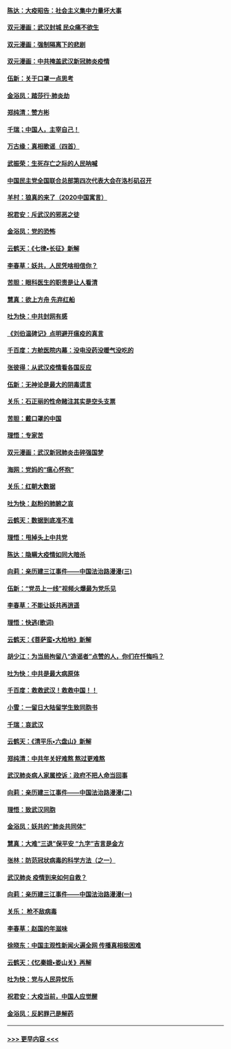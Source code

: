 #### [陈达：大疫昭告：社会主义集中力量坏大事](../pages/nsc993/n11859419.md?t=02111811) 
#### [双元漫画：武汉封城 民众痛不欲生](../pages/nsc993/n11859287.md?t=02111811) 
#### [双元漫画：强制隔离下的悲剧](../pages/nsc993/n11859244.md?t=02111811) 
#### [双元漫画：中共掩盖武汉新冠肺炎疫情](../pages/nsc993/n11858249.md?t=02111811) 
#### [伍新：关于口罩一点思考](../pages/nsc993/n11859195.md?t=02111811) 
#### [金浴凤：踏莎行‧肺炎劫](../pages/nsc993/n11858227.md?t=02111811) 
#### [郑纯清：赞方彬](../pages/nsc993/n11856803.md?t=02111811) 
#### [千瑞；中国人，主宰自己！](../pages/nsc993/n11856793.md?t=02111811) 
#### [万古缘：真相歌谣（四首）](../pages/nsc993/n11856263.md?t=02111811) 
#### [武振荣：生死存亡之际的人民呐喊](../pages/nsc993/n11856256.md?t=02111811) 
#### [中国民主党全国联合总部第四次代表大会在洛杉矶召开](../pages/nsc993/n11856344.md?t=02111811) 
#### [羊村：狼真的来了（2020中国寓言）](../pages/nsc993/n11856229.md?t=02111811) 
#### [祝君安：斥武汉的邪恶之徒](../pages/nsc993/n11855861.md?t=02111811) 
#### [金浴凤：党的恐怖](../pages/nsc993/n11855849.md?t=02111811) 
#### [云鹤天：《七律▪长征》新解](../pages/nsc993/n11855479.md?t=02111811) 
#### [李春草：妖共，人民凭啥相信你？](../pages/nsc993/n11855196.md?t=02111811) 
#### [苦胆：眼科医生的职责是让人看清](../pages/nsc993/n11853840.md?t=02111811) 
#### [慧真：欲上方舟 先弃红船](../pages/nsc993/n11853483.md?t=02111811) 
#### [吐为快：中共封网有感](../pages/nsc993/n11852575.md?t=02111811) 
#### [《刘伯温碑记》点明避开瘟疫的真言](../pages/nsc993/n11852128.md?t=02111811) 
#### [千百度：方舱医院内幕：没电没药没暖气没吃的](../pages/nsc993/n11850211.md?t=02111811) 
#### [张彼得：从武汉疫情看各国反应](../pages/nsc993/n11850102.md?t=02111811) 
#### [伍新：无神论是最大的阴毒谎言](../pages/nsc993/n11846129.md?t=02111811) 
#### [关乐：石正丽的性命赌注其实是空头支票](../pages/nsc993/n11846109.md?t=02111811) 
#### [苦胆：戴口罩的中国](../pages/nsc993/n11845576.md?t=02111811) 
#### [理悟：专家苦](../pages/nsc993/n11845564.md?t=02111811) 
#### [双元漫画：武汉新冠肺炎击碎强国梦](../pages/nsc993/n11843320.md?t=02111811) 
#### [海网：党妈的“瘟心怀抱”](../pages/nsc993/n11840740.md?t=02111811) 
#### [关乐：红朝大数据](../pages/nsc993/n11840675.md?t=02111811) 
#### [吐为快：赵粉的肺腑之哀](../pages/nsc993/n11840618.md?t=02111811) 
#### [云鹤天：数据到底准不准](../pages/nsc993/n11840325.md?t=02111811) 
#### [理悟：甩掉头上中共党](../pages/nsc993/n11838826.md?t=02111811) 
#### [陈达：隐瞒大疫情如同大暗杀](../pages/nsc993/n11838771.md?t=02111811) 
#### [向莉：亲历建三江事件——中国法治路漫漫(三)](../pages/nsc993/n11831825.md?t=02111811) 
#### [伍新：“党员上一线”视频火爆最为党乐见](../pages/nsc993/n11838200.md?t=02111811) 
#### [李春草：不能让妖共再逍遥](../pages/nsc993/n11838102.md?t=02111811) 
#### [理悟：快逃(歌词)](../pages/nsc993/n11838083.md?t=02111811) 
#### [云鹤天：《菩萨蛮▪大柏地》新解](../pages/nsc993/n11838059.md?t=02111811) 
#### [胡少江：为当局拘留八“造谣者”点赞的人，你们在忏悔吗？](../pages/nsc993/n11836801.md?t=02111811) 
#### [吐为快：中共是最大病原体](../pages/nsc993/n11836748.md?t=02111811) 
#### [千百度：救救武汉！救救中国！！](../pages/nsc993/n11836145.md?t=02111811) 
#### [小雪：一留日大陆留学生致同胞书](../pages/nsc993/n11834624.md?t=02111811) 
#### [千瑞：哀武汉](../pages/nsc993/n11833647.md?t=02111811) 
#### [云鹤天：《清平乐▪六盘山》新解](../pages/nsc993/n11833611.md?t=02111811) 
#### [郑纯清：中共年关好难熬 熬过更难熬](../pages/nsc993/n11833489.md?t=02111811) 
#### [武汉肺炎病人家属控诉：政府不把人命当回事](../pages/nsc993/n11833205.md?t=02111811) 
#### [向莉：亲历建三江事件——中国法治路漫漫(二)](../pages/nsc993/n11829102.md?t=02111811) 
#### [理悟：致武汉同胞](../pages/nsc993/n11831522.md?t=02111811) 
#### [金浴凤：妖共的“肺炎共同体”](../pages/nsc993/n11829448.md?t=02111811) 
#### [慧真：大难“三退”保平安 “九字”吉言是金方](../pages/nsc993/n11829501.md?t=02111811) 
#### [张林：防范冠状病毒的科学方法（之一）](../pages/nsc993/n11828618.md?t=02111811) 
#### [武汉肺炎 疫情到来如何自救？](../pages/nsc993/n11827632.md?t=02111811) 
#### [向莉：亲历建三江事件——中国法治路漫漫(一)](../pages/nsc993/n11827190.md?t=02111811) 
#### [关乐： 枪不敌病毒](../pages/nsc993/n11826746.md?t=02111811) 
#### [李春草：赵国的年滋味](../pages/nsc993/n11826321.md?t=02111811) 
#### [徐晓东：中国主观性新闻火遍全网 传播真相极困难](../pages/nsc993/n11826508.md?t=02111811) 
#### [云鹤天：《忆秦娥▪娄山关》再解](../pages/nsc993/n11824682.md?t=02111811) 
#### [吐为快：党与人民异忧乐](../pages/nsc993/n11824660.md?t=02111811) 
#### [祝君安：大疫当前，中国人应觉醒](../pages/nsc993/n11821946.md?t=02111811) 
#### [金浴凤：反躬罪己是解药](../pages/nsc993/n11820280.md?t=02111811) 

----
#### [ >>> 更早内容 <<< ](../indexes/nsc993-earlier.md)
